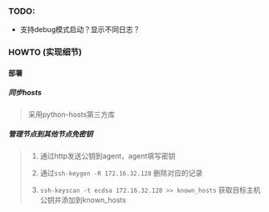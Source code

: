 ### TODO:
- 支持debug模式启动？显示不同日志？

### HOWTO (实现细节)
#### 部署
##### 同步hosts
> 采用python-hosts第三方库
##### 管理节点到其他节点免密钥
>1. 通过http发送公钥到agent，agent填写密钥
>
>2. 通过`ssh-keygen -R 172.16.32.128`
删除对应的记录
>
>3. `ssh-keyscan -t ecdsa 172.16.32.128 >> known_hosts` 
获取目标主机公钥并添加到known_hosts

